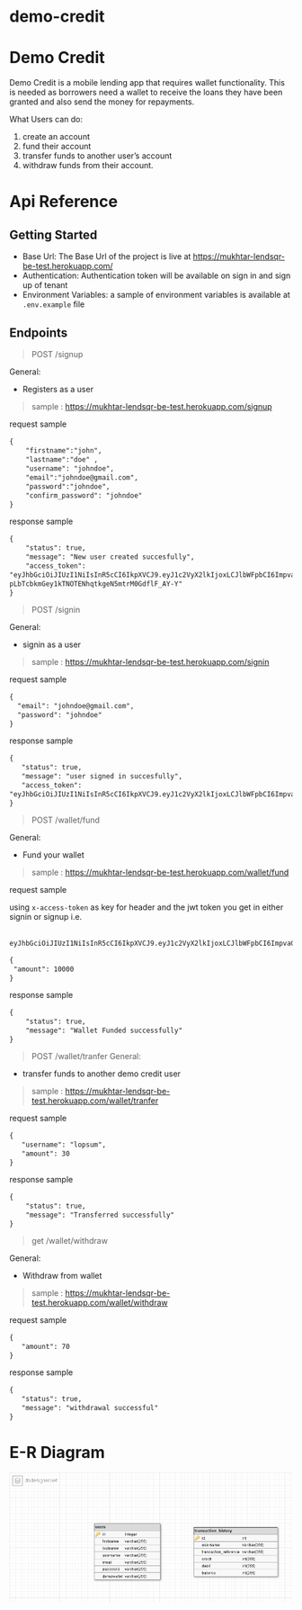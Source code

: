 # demo-credit

# Demo Credit

Demo Credit is a mobile lending app that requires wallet functionality. This is needed as borrowers need a wallet to receive the loans they have been granted and also send the money for repayments.

What Users can do:

 1. create an account
 2. fund their account
 3. transfer funds to another user’s account
 4. withdraw funds from their account.

 # Api Reference

## Getting Started
- Base Url: The Base Url of the project is live at  https://mukhtar-lendsqr-be-test.herokuapp.com/ 
- Authentication: Authentication token will be available on sign in and sign up of tenant
- Environment Variables: a sample of environment variables is available at ``` .env.example ``` file  

## Endpoints
> POST /signup

 General:
 - Registers as a user

> sample :  https://mukhtar-lendsqr-be-test.herokuapp.com/signup 

request sample

```
{
    "firstname":"john",
    "lastname":"doe" ,
    "username": "johndoe",
    "email":"johndoe@gmail.com",
    "password":"johndoe",
    "confirm_password": "johndoe"
}
```

response sample

```
{
    "status": true,
    "message": "New user created succesfully",
    "access_token": "eyJhbGciOiJIUzI1NiIsInR5cCI6IkpXVCJ9.eyJ1c2VyX2lkIjoxLCJlbWFpbCI6ImpvaG5kb2VAZ21haWwuY29tIiwiaWF0IjoxNjY1OTE5NTgzLCJleHAiOjE2OTc0NTU1ODN9.-pLbTcbkmGey1kTNOTENhqtkgeN5mtrM0GdflF_AY-Y"
}

```

> POST /signin

General:
 - signin as a user

 > sample : https://mukhtar-lendsqr-be-test.herokuapp.com/signin 

 request sample

 ```
{
   "email": "johndoe@gmail.com",
   "password": "johndoe"
}

 ```

 response sample

 ```
{
    "status": true,
    "message": "user signed in succesfully",
    "access_token": "eyJhbGciOiJIUzI1NiIsInR5cCI6IkpXVCJ9.eyJ1c2VyX2lkIjoxLCJlbWFpbCI6ImpvaG5kb2VAZ21haWwuY29tIiwiaWF0IjoxNjY1OTE4ODMzLCJleHAiOjE2NjU5MTg4MzN9.aG1qR2tQrj7Hg_MZYjQO7H9DVGuAhw_YZC6JfOikGV0"
}

 ```

 > POST /wallet/fund

 General:
 - Fund your wallet

 > sample : https://mukhtar-lendsqr-be-test.herokuapp.com/wallet/fund 

 request sample

 using ``` x-access-token ``` as key for header and the jwt token you get in either signin or signup i.e.

 ```
 
eyJhbGciOiJIUzI1NiIsInR5cCI6IkpXVCJ9.eyJ1c2VyX2lkIjoxLCJlbWFpbCI6ImpvaG5kb2VAZ21haWwuY29tIiwiaWF0IjoxNjY1OTE4ODMzLCJleHAiOjE2NjU5MTg4MzN9.aG1qR2tQrj7Hg_MZYjQO7H9DVGuAhw_YZC6JfOikGV0

 ```

```
{ 
 "amount": 10000
}

```

response sample

```
{
    "status": true,
    "message": "Wallet Funded successfully"
}

```

 > POST /wallet/tranfer
 General:
 - transfer funds to another demo credit user

 > sample : https://mukhtar-lendsqr-be-test.herokuapp.com/wallet/tranfer

 request sample

 ```
{
    "username": "lopsum",
    "amount": 30
}

 ```
response sample

```
{
    "status": true,
    "message": "Transferred successfully"
}

```

> get /wallet/withdraw

General:
 - Withdraw from wallet

 > sample : https://mukhtar-lendsqr-be-test.herokuapp.com/wallet/withdraw

request sample

 ```
 {
    "amount": 70
}

 ```
response sample

 ```
 {
    "status": true,
    "message": "withdrawal successful"
}

 ```

# E-R Diagram

<img src="./schema design.png">

